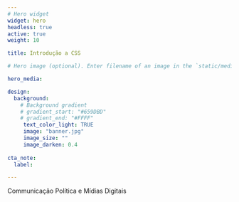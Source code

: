 ```yaml
---
# Hero widget
widget: hero
headless: true
active: true
weight: 10

title: Introdução a CSS

# Hero image (optional). Enter filename of an image in the `static/media/` folder.

hero_media: 

design:
  background:
    # Background gradient
    # gradient_start: "#659DBD"
    # gradient_end: "#FFFF"
     text_color_light: TRUE
     image: "banner.jpg"
     image_size: ""
     image_darken: 0.4
    
cta_note:
  label: 

---
```


Communicação Política e Mídias Digitais

<br>
<br>
